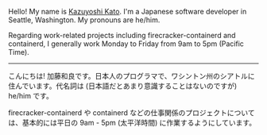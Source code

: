 
Hello! My name is [Kazuyoshi Kato](https://8-p.info/me/). I'm a Japanese software developer in Seattle, Washington. My pronouns are he/him.

Regarding work-related projects including firecracker-containerd and containerd, I generally work Monday to Friday from 9am to 5pm (Pacific Time).

----

こんにちは! 加藤和良です。日本人のプログラマで、ワシントン州のシアトルに住んでいます。代名詞は (日本語だとあまり意識することはないのですが) he/him です。

firecracker-containerd や containerd などの仕事関係のプロジェクトについては、基本的には平日の 9am - 5pm (太平洋時間) に作業するようにしています。
